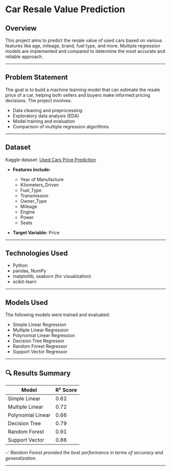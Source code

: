 # Car Resale Value Prediction

## Overview

This project aims to predict the resale value of used cars based on various features like age, mileage, brand, fuel type, and more. Multiple regression models are implemented and compared to determine the most accurate and reliable approach.

---

## Problem Statement

The goal is to build a machine learning model that can estimate the resale price of a car, helping both sellers and buyers make informed pricing decisions. The project involves:

* Data cleaning and preprocessing
* Exploratory data analysis (EDA)
* Model training and evaluation
* Comparison of multiple regression algorithms

---

## Dataset
Kaggle dataset: [Used Cars Price Prediction](https://www.kaggle.com/datasets/colearninglounge/used-cars-price-prediction/data)

* **Features include:**

  * Year of Manufacture
  * Kilometers_Driven
  * Fuel_Type
  * Transmission
  * Owner_Type
  * Mileage
  * Engine
  * Power
  * Seats

* **Target Variable:** Price
              
---

## Technologies Used

* Python
* pandas, NumPy
* matplotlib, seaborn (for visualization)
* scikit-learn

---

## Models Used

The following models were trained and evaluated:

* Simple Linear Regression
* Multiple Linear Regression
* Polynomial Linear Regression
* Decision Tree Regressor
* Random Forest Regressor
* Support Vector Regressor

---

## 🔍 Results Summary

| Model             | R² Score |
| ----------------- | -------- |
| Simple Linear     | 0.62     |
| Multiple Linear   | 0.72     |
| Polynomial Linear | 0.66     |
| Decision Tree     | 0.79     |
| Random Forest     | 0.91     |
| Support Vector    | 0.86     |

✅ *Random Forest provided the best performance in terms of accuracy and generalization.*

---
